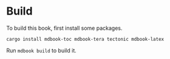 # Build

To build this book, first install some packages.
```
cargo install mdbook-toc mdbook-tera tectonic mdbook-latex
```

Run `mdbook build` to build it.
